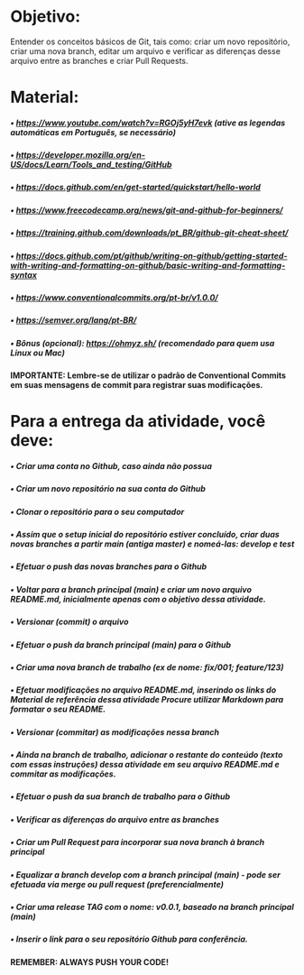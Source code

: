 # Objetivo:
Entender os conceitos básicos de Git, tais como: criar um novo repositório, criar uma nova branch, editar um arquivo e verificar as diferenças desse arquivo entre as branches e criar Pull Requests.
# Material:
##### • https://www.youtube.com/watch?v=RGOj5yH7evk (ative as legendas automáticas em Português, se necessário) 
##### • https://developer.mozilla.org/en-US/docs/Learn/Tools_and_testing/GitHub 
##### • https://docs.github.com/en/get-started/quickstart/hello-world 
##### • https://www.freecodecamp.org/news/git-and-github-for-beginners/ 
##### • https://training.github.com/downloads/pt_BR/github-git-cheat-sheet/ 
##### • https://docs.github.com/pt/github/writing-on-github/getting-started-with-writing-and-formatting-on-github/basic-writing-and-formatting-syntax 
##### • https://www.conventionalcommits.org/pt-br/v1.0.0/ 
##### • https://semver.org/lang/pt-BR/ 
##### • Bônus (opcional): https://ohmyz.sh/ (recomendado para quem usa Linux ou Mac)

#### IMPORTANTE: Lembre-se de utilizar o padrão de Conventional Commits em suas mensagens de commit para registrar suas modificações.

# Para a entrega da atividade, você deve:
##### • Criar uma conta no Github, caso ainda não possua 
##### • Criar um novo repositório na sua conta do Github 
##### • Clonar o repositório para o seu computador 
##### • Assim que o setup inicial do repositório estiver concluído, criar duas novas branches a partir main (antiga master) e nomeá-las: develop e test 
##### • Efetuar o push das novas branches para o Github 
##### • Voltar para a branch principal (main) e criar um novo arquivo README.md, inicialmente apenas com o objetivo dessa atividade.
##### • Versionar (commit) o arquivo 
##### • Efetuar o push da branch principal (main) para o Github 
##### • Criar uma nova branch de trabalho (ex de nome: fix/001; feature/123) 
##### • Efetuar modificações no arquivo README.md, inserindo os links do Material de referência dessa atividade Procure utilizar Markdown para formatar o seu README. 
##### • Versionar (commitar) as modificações nessa branch 
##### • Ainda na branch de trabalho, adicionar o restante do conteúdo (texto com essas instruções) dessa atividade em seu arquivo README.md e commitar as modificações.
##### • Efetuar o push da sua branch de trabalho para o Github
##### • Verificar as diferenças do arquivo entre as branches 
##### • Criar um Pull Request para incorporar sua nova branch à branch principal 
##### • Equalizar a branch develop com a branch principal (main) - pode ser efetuada via merge ou pull request (preferencialmente) 
##### • Criar uma release TAG com o nome: v0.0.1, baseado na branch principal (main) 
##### • Inserir o link para o seu repositório Github para conferência.

#### REMEMBER: ALWAYS PUSH YOUR CODE!